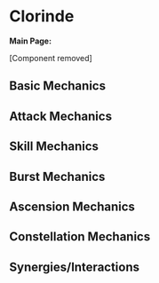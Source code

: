 # Clorinde

**Main Page:**

[Component removed]

## Basic Mechanics

## Attack Mechanics

## Skill Mechanics

## Burst Mechanics

## Ascension Mechanics

## Constellation Mechanics

## Synergies/Interactions